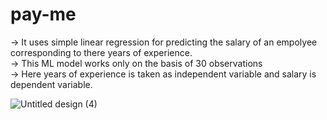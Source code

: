 # pay-me
-> It uses simple linear regression for predicting the salary of an empolyee corresponding to there years of experience.<br>
-> This ML model works only on the basis of 30 observations<br>
-> Here years of experience is taken as independent variable and salary is dependent variable.<br>


![Untitled design (4)](https://user-images.githubusercontent.com/88343647/173187707-cd40471a-4096-4c4e-8024-2a8dfc97dd12.png)
